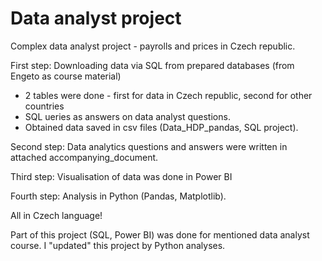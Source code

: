 # Data analyst project
Complex data analyst project - payrolls and prices in Czech republic.

First step: 
Downloading data via SQL from prepared databases (from Engeto as course material)
- 2 tables were done - first for data in Czech republic, second for other countries 
- SQL ueries as answers on data analyst questions.
- Obtained data saved in csv files (Data_HDP_pandas, SQL project).

Second step:
Data analytics questions and answers were written in attached accompanying_document. 

Third step:
Visualisation of data was done in Power BI 

Fourth step:
Analysis in Python (Pandas, Matplotlib).

All in Czech language! 

Part of this project (SQL, Power BI) was done for mentioned data analyst course. I "updated" this project by Python analyses. 
